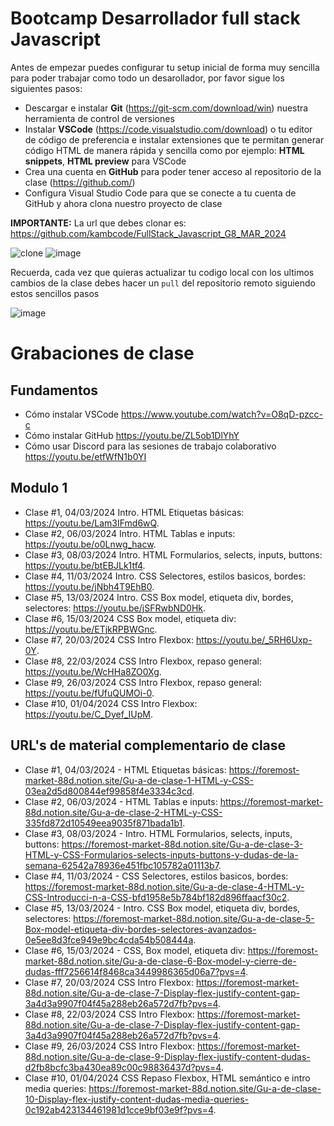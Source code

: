 # Bootcamp Desarrollador full stack Javascript

Antes de empezar puedes configurar tu setup inicial de forma muy sencilla para poder trabajar como todo un desarollador, por favor sigue los siguientes pasos:

- Descargar e instalar **Git** (https://git-scm.com/download/win) nuestra herramienta de control de versiones
- Instalar **VSCode** (https://code.visualstudio.com/download) o tu editor de código de preferencia e instalar extensiones que te permitan generar código HTML de manera rápida y sencilla como por ejemplo: **HTML snippets**, **HTML preview** para VSCode
- Crea una cuenta en **GitHub** para poder tener acceso al repositorio de la clase (https://github.com/)
- Configura Visual Studio Code para que se conecte a tu cuenta de GitHub y ahora clona nuestro proyecto de clase

**IMPORTANTE:** La url que debes clonar es: https://github.com/kambcode/FullStack_Javascript_G8_MAR_2024

![clone](https://github.com/kambcode/FullStack_Javascript_G3_2023_09_04/assets/137812574/b49be206-5c67-40e8-a567-bdd957c549eb)
![image](https://github.com/KamiloMontoya/kambcode_g1/assets/11945476/ca0ce2ad-72ec-431d-b3e1-55b84c64ec13)

Recuerda, cada vez que quieras actualizar tu codigo local con los ultimos cambios de la clase debes hacer un `pull` del repositorio remoto siguiendo estos sencillos pasos

![image](https://github.com/KamiloMontoya/kambcode_g1/assets/11945476/8d8f7da6-aa4c-4d67-9dec-59cd360bda0f)

# Grabaciones de clase
## Fundamentos
- Cómo instalar VSCode https://www.youtube.com/watch?v=O8qD-pzcc-c
- Cómo instalar GitHub https://youtu.be/ZL5ob1DlYhY
- Cómo usar Discord para las sesiones de trabajo colaborativo https://youtu.be/etfWfN1b0YI
## Modulo 1
- Clase #1, 04/03/2024 Intro. HTML Etiquetas básicas: https://youtu.be/Lam3IFmd6wQ.
- Clase #2, 06/03/2024 Intro. HTML Tablas e inputs: https://youtu.be/o0Lnwg_hacw. 
- Clase #3, 08/03/2024 Intro. HTML Formularios, selects, inputs, buttons: https://youtu.be/btEBJLk1tf4.
- Clase #4, 11/03/2024 Intro. CSS Selectores, estilos basicos, bordes: https://youtu.be/jNbh4T9EhB0.
- Clase #5, 13/03/2024 Intro. CSS Box model, etiqueta div, bordes, selectores: https://youtu.be/jSFRwbND0Hk.
- Clase #6, 15/03/2024 CSS Box model, etiqueta div: https://youtu.be/ETjkRPBWGnc.
- Clase #7, 20/03/2024 CSS Intro Flexbox: https://youtu.be/_5RH6Uxp-0Y.
- Clase #8, 22/03/2024 CSS Intro Flexbox, repaso general: https://youtu.be/WcHHa8ZO0Xg.
- Clase #9, 26/03/2024 CSS Intro Flexbox, repaso general: https://youtu.be/fUfuQUMOi-0.
- Clase #10, 01/04/2024 CSS Intro Flexbox: https://youtu.be/C_Dyef_IUpM.

## URL's de material complementario de clase
- Clase #1, 04/03/2024 - HTML Etiquetas básicas: https://foremost-market-88d.notion.site/Gu-a-de-clase-1-HTML-y-CSS-03ea2d5d800844ef99858f4e3334c3cd.
- Clase #2, 06/03/2024 - HTML Tablas e inputs: https://foremost-market-88d.notion.site/Gu-a-de-clase-2-HTML-y-CSS-335fd872d10549eea9035f871bada1b1. 
- Clase #3, 08/03/2024 - Intro. HTML Formularios, selects, inputs, buttons: https://foremost-market-88d.notion.site/Gu-a-de-clase-3-HTML-y-CSS-Formularios-selects-inputs-buttons-y-dudas-de-la-semana-62542a78936e451fbc105782a01113b7.
- Clase #4, 11/03/2024 - CSS Selectores, estilos basicos, bordes: https://foremost-market-88d.notion.site/Gu-a-de-clase-4-HTML-y-CSS-Introducci-n-a-CSS-bfd1958e5b784bf182d896ffaacf30c2.
- Clase #5, 13/03/2024 - Intro. CSS Box model, etiqueta div, bordes, selectores: https://foremost-market-88d.notion.site/Gu-a-de-clase-5-Box-model-etiqueta-div-bordes-selectores-avanzados-0e5ee8d3fce949e9bc4cda54b508444a.
- Clase #6, 15/03/2024 - CSS, Box model, etiqueta div: https://foremost-market-88d.notion.site/Gu-a-de-clase-6-Box-model-y-cierre-de-dudas-fff7256614f8468ca3449986365d06a7?pvs=4.
- Clase #7, 20/03/2024 CSS Intro Flexbox: https://foremost-market-88d.notion.site/Gu-a-de-clase-7-Display-flex-justify-content-gap-3a4d3a9907f04f45a288eb26a572d7fb?pvs=4.
- Clase #8, 22/03/2024 CSS Intro Flexbox: https://foremost-market-88d.notion.site/Gu-a-de-clase-7-Display-flex-justify-content-gap-3a4d3a9907f04f45a288eb26a572d7fb?pvs=4.
- Clase #9, 26/03/2024 CSS Intro Flexbox: https://foremost-market-88d.notion.site/Gu-a-de-clase-9-Display-flex-justify-content-dudas-d2fb8bcfc3ba430ea89c00c98836437d?pvs=4.
- Clase #10, 01/04/2024 CSS Repaso Flexbox, HTML semántico e intro media queries: https://foremost-market-88d.notion.site/Gu-a-de-clase-10-Display-flex-justify-content-dudas-media-queries-0c192ab423134461981d1cce9bf03e9f?pvs=4.